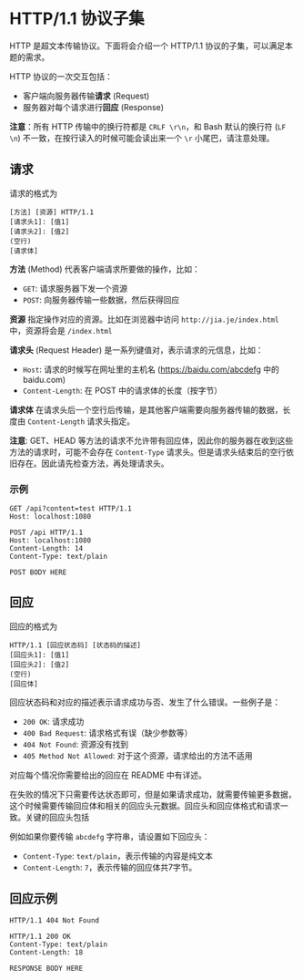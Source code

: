 # HTTP/1.1 协议子集

HTTP 是超文本传输协议。下面将会介绍一个 HTTP/1.1 协议的子集，可以满足本题的需求。

HTTP 协议的一次交互包括：

- 客户端向服务器传输**请求** (Request)
- 服务器对每个请求进行**回应** (Response)

**注意**：所有 HTTP 传输中的换行符都是 `CRLF \r\n`，和 Bash 默认的换行符 (`LF \n`) 不一致，在按行读入的时候可能会读出来一个 `\r` 小尾巴，请注意处理。

## 请求

请求的格式为

```
[方法] [资源] HTTP/1.1
[请求头1]: [值1]
[请求头2]: [值2]
(空行)
[请求体]
```

**方法** (Method) 代表客户端请求所要做的操作，比如：

- `GET`: 请求服务器下发一个资源
- `POST`: 向服务器传输一些数据，然后获得回应

**资源** 指定操作对应的资源。比如在浏览器中访问 `http://jia.je/index.html` 中，资源将会是 `/index.html`

**请求头** (Request Header) 是一系列键值对，表示请求的元信息，比如：
- `Host`: 请求的时候写在网址里的主机名 (https://baidu.com/abcdefg 中的 baidu.com)
- `Content-Length`: 在 POST 中的请求体的长度（按字节）

**请求体** 在请求头后一个空行后传输，是其他客户端需要向服务器传输的数据，长度由 `Content-Length` 请求头指定。

**注意**: GET、HEAD 等方法的请求不允许带有回应体，因此你的服务器在收到这些方法的请求时，可能不会存在 `Content-Type` 请求头。但是请求头结束后的空行依旧存在。因此请先检查方法，再处理请求头。

### 示例

```
GET /api?content=test HTTP/1.1
Host: localhost:1080

```

```
POST /api HTTP/1.1
Host: localhost:1080
Content-Length: 14
Content-Type: text/plain

POST BODY HERE
```

## 回应

回应的格式为
```
HTTP/1.1 [回应状态码] [状态码的描述]
[回应头1]: [值1]
[回应头2]: [值2]
(空行)
[回应体]
```

回应状态码和对应的描述表示请求成功与否、发生了什么错误。一些例子是：

- `200 OK`: 请求成功
- `400 Bad Request`: 请求格式有误（缺少参数等）
- `404 Not Found`: 资源没有找到
- `405 Method Not Allowed`: 对于这个资源，请求给出的方法不适用

对应每个情况你需要给出的回应在 README 中有详述。

在失败的情况下只需要传达状态即可，但是如果请求成功，就需要传输更多数据，这个时候需要传输回应体和相关的回应头元数据。回应头和回应体格式和请求一致。关键的回应头包括

例如如果你要传输 `abcdefg` 字符串，请设置如下回应头：

- `Content-Type`: `text/plain`，表示传输的内容是纯文本
- `Content-Length`: `7`，表示传输的回应体共7字节。

## 回应示例

```
HTTP/1.1 404 Not Found

```

```
HTTP/1.1 200 OK
Content-Type: text/plain
Content-Length: 18

RESPONSE BODY HERE
```

